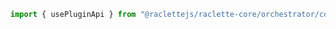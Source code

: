 ```typescript
import { usePluginApi } from "@raclettejs/raclette-core/orchestrator/composables"
```
